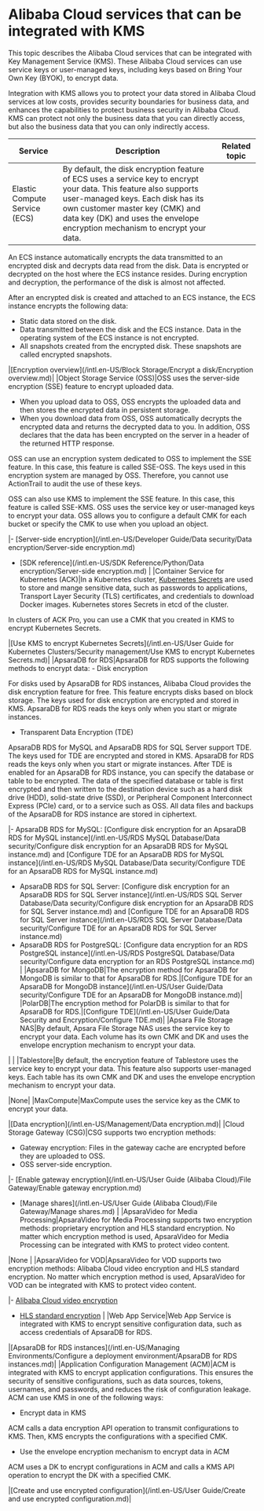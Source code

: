 # Alibaba Cloud services that can be integrated with KMS

This topic describes the Alibaba Cloud services that can be integrated with Key Management Service \(KMS\). These Alibaba Cloud services can use service keys or user-managed keys, including keys based on Bring Your Own Key \(BYOK\), to encrypt data.

Integration with KMS allows you to protect your data stored in Alibaba Cloud services at low costs, provides security boundaries for business data, and enhances the capabilities to protect business security in Alibaba Cloud. KMS can protect not only the business data that you can directly access, but also the business data that you can only indirectly access.

|Service|Description|Related topic|
|-------|-----------|-------------|
|Elastic Compute Service \(ECS\)|By default, the disk encryption feature of ECS uses a service key to encrypt your data. This feature also supports user-managed keys. Each disk has its own customer master key \(CMK\) and data key \(DK\) and uses the envelope encryption mechanism to encrypt your data.

An ECS instance automatically encrypts the data transmitted to an encrypted disk and decrypts data read from the disk. Data is encrypted or decrypted on the host where the ECS instance resides. During encryption and decryption, the performance of the disk is almost not affected.

After an encrypted disk is created and attached to an ECS instance, the ECS instance encrypts the following data:

-   Static data stored on the disk.
-   Data transmitted between the disk and the ECS instance. Data in the operating system of the ECS instance is not encrypted.
-   All snapshots created from the encrypted disk. These snapshots are called encrypted snapshots.

|[Encryption overview](/intl.en-US/Block Storage/Encrypt a disk/Encryption overview.md)|
|Object Storage Service \(OSS\)|OSS uses the server-side encryption \(SSE\) feature to encrypt uploaded data.

-   When you upload data to OSS, OSS encrypts the uploaded data and then stores the encrypted data in persistent storage.
-   When you download data from OSS, OSS automatically decrypts the encrypted data and returns the decrypted data to you. In addition, OSS declares that the data has been encrypted on the server in a header of the returned HTTP response.

OSS can use an encryption system dedicated to OSS to implement the SSE feature. In this case, this feature is called SSE-OSS. The keys used in this encryption system are managed by OSS. Therefore, you cannot use ActionTrail to audit the use of these keys.

OSS can also use KMS to implement the SSE feature. In this case, this feature is called SSE-KMS. OSS uses the service key or user-managed keys to encrypt your data. OSS allows you to configure a default CMK for each bucket or specify the CMK to use when you upload an object.

|-   [Server-side encryption](/intl.en-US/Developer Guide/Data security/Data encryption/Server-side encryption.md)
-   [SDK reference](/intl.en-US/SDK Reference/Python/Data encryption/Server-side encryption.md) |
|Container Service for Kubernetes \(ACK\)|In a Kubernetes cluster, [Kubernetes Secrets](https://kubernetes.io/docs/concepts/configuration/secret/) are used to store and mange sensitive data, such as passwords to applications, Transport Layer Security \(TLS\) certificates, and credentials to download Docker images. Kubernetes stores Secrets in etcd of the cluster.

In clusters of ACK Pro, you can use a CMK that you created in KMS to encrypt Kubernetes Secrets.

|[Use KMS to encrypt Kubernetes Secrets](/intl.en-US/User Guide for Kubernetes Clusters/Security management/Use KMS to encrypt Kubernetes Secrets.md)|
|ApsaraDB for RDS|ApsaraDB for RDS supports the following methods to encrypt data: -   Disk encryption

For disks used by ApsaraDB for RDS instances, Alibaba Cloud provides the disk encryption feature for free. This feature encrypts disks based on block storage. The keys used for disk encryption are encrypted and stored in KMS. ApsaraDB for RDS reads the keys only when you start or migrate instances.

-   Transparent Data Encryption \(TDE\)

ApsaraDB RDS for MySQL and ApsaraDB RDS for SQL Server support TDE. The keys used for TDE are encrypted and stored in KMS. ApsaraDB for RDS reads the keys only when you start or migrate instances. After TDE is enabled for an ApsaraDB for RDS instance, you can specify the database or table to be encrypted. The data of the specified database or table is first encrypted and then written to the destination device such as a hard disk drive \(HDD\), solid-state drive \(SSD\), or Peripheral Component Interconnect Express \(PCIe\) card, or to a service such as OSS. All data files and backups of the ApsaraDB for RDS instance are stored in ciphertext.


|-   ApsaraDB RDS for MySQL: [Configure disk encryption for an ApsaraDB RDS for MySQL instance](/intl.en-US/RDS MySQL Database/Data security/Configure disk encryption for an ApsaraDB RDS for MySQL instance.md) and [Configure TDE for an ApsaraDB RDS for MySQL instance](/intl.en-US/RDS MySQL Database/Data security/Configure TDE for an ApsaraDB RDS for MySQL instance.md)
-   ApsaraDB RDS for SQL Server: [Configure disk encryption for an ApsaraDB RDS for SQL Server instance](/intl.en-US/RDS SQL Server Database/Data security/Configure disk encryption for an ApsaraDB RDS for SQL Server instance.md) and [Configure TDE for an ApsaraDB RDS for SQL Server instance](/intl.en-US/RDS SQL Server Database/Data security/Configure TDE for an ApsaraDB RDS for SQL Server instance.md)
-   ApsaraDB RDS for PostgreSQL: [Configure data encryption for an RDS PostgreSQL instance](/intl.en-US/RDS PostgreSQL Database/Data security/Configure data encryption for an RDS PostgreSQL instance.md) |
|ApsaraDB for MongoDB|The encryption method for ApsaraDB for MongoDB is similar to that for ApsaraDB for RDS.|[Configure TDE for an ApsaraDB for MongoDB instance](/intl.en-US/User Guide/Data security/Configure TDE for an ApsaraDB for MongoDB instance.md)|
|PolarDB|The encryption method for PolarDB is similar to that for ApsaraDB for RDS.|[Configure TDE](/intl.en-US/User Guide/Data Security and Encryption/Configure TDE.md)|
|Apsara File Storage NAS|By default, Apsara File Storage NAS uses the service key to encrypt your data. Each volume has its own CMK and DK and uses the envelope encryption mechanism to encrypt your data.

| |
|Tablestore|By default, the encryption feature of Tablestore uses the service key to encrypt your data. This feature also supports user-managed keys. Each table has its own CMK and DK and uses the envelope encryption mechanism to encrypt your data.

|None|
|MaxCompute|MaxCompute uses the service key as the CMK to encrypt your data.

|[Data encryption](/intl.en-US/Management/Data encryption.md)|
|Cloud Storage Gateway \(CSG\)|CSG supports two encryption methods:

-   Gateway encryption: Files in the gateway cache are encrypted before they are uploaded to OSS.
-   OSS server-side encryption.

|-   [Enable gateway encryption](/intl.en-US/User Guide (Alibaba Cloud)/File Gateway/Enable gateway encryption.md)
-   [Manage shares](/intl.en-US/User Guide (Alibaba Cloud)/File Gateway/Manage shares.md) |
|ApsaraVideo for Media Processing|ApsaraVideo for Media Processing supports two encryption methods: proprietary encryption and HLS standard encryption. No matter which encryption method is used, ApsaraVideo for Media Processing can be integrated with KMS to protect video content.

|None |
|ApsaraVideo for VOD|ApsaraVideo for VOD supports two encryption methods: Alibaba Cloud video encryption and HLS standard encryption. No matter which encryption method is used, ApsaraVideo for VOD can be integrated with KMS to protect video content.

|-   [Alibaba Cloud video encryption](https://www.alibabacloud.com/help/zh/doc-detail/68613.htm)
-   [HLS standard encryption](https://www.alibabacloud.com/help/zh/doc-detail/68612.htm) |
|Web App Service|Web App Service is integrated with KMS to encrypt sensitive configuration data, such as access credentials of ApsaraDB for RDS.

|[ApsaraDB for RDS instances](/intl.en-US/Managing Environments/Configure a deployment environment/ApsaraDB for RDS instances.md)|
|Application Configuration Management \(ACM\)|ACM is integrated with KMS to encrypt application configurations. This ensures the security of sensitive configurations, such as data sources, tokens, usernames, and passwords, and reduces the risk of configuration leakage. ACM can use KMS in one of the following ways:

-   Encrypt data in KMS

ACM calls a data encryption API operation to transmit configurations to KMS. Then, KMS encrypts the configurations with a specified CMK.

-   Use the envelope encryption mechanism to encrypt data in ACM

ACM uses a DK to encrypt configurations in ACM and calls a KMS API operation to encrypt the DK with a specified CMK.


|[Create and use encrypted configuration](/intl.en-US/User Guide/Create and use encrypted configuration.md)|

